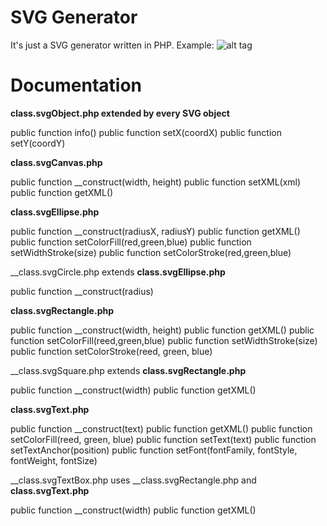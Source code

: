 SVG Generator
===

It's just a SVG generator written in PHP. Example:
![alt tag](http://i.imgur.com/7IlBv3P.png)

Documentation
===

__class.svgObject.php extended by every SVG object__

public function info()
public function setX(coordX)
public function setY(coordY)

__class.svgCanvas.php__

public function __construct(width, height)
public function setXML(xml)
public function getXML()

__class.svgEllipse.php__

public function __construct(radiusX, radiusY)
public function getXML()
public function setColorFill(red,green,blue)
public function setWidthStroke(size)
public function setColorStroke(red,green,blue)

__class.svgCircle.php extends __class.svgEllipse.php__

public function __construct(radius)

__class.svgRectangle.php__

public function __construct(width, height)
public function getXML()
public function setColorFill(reed,green,blue)
public function setWidthStroke(size)
public function setColorStroke(reed, green, blue)

__class.svgSquare.php extends __class.svgRectangle.php__

public function __construct(width)
public function getXML()

__class.svgText.php__

public function __construct(text)
public function getXML()
public function setColorFill(reed, green, blue)
public function setText(text)
public function setTextAnchor(position)
public function setFont(fontFamily, fontStyle, fontWeight, fontSize)

__class.svgTextBox.php uses __class.svgRectangle.php and __class.svgText.php__

public function __construct(width)
public function getXML()